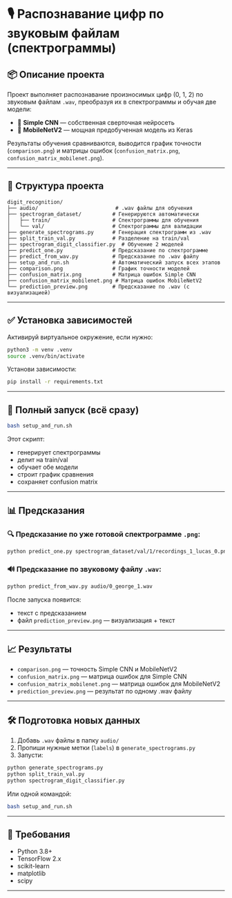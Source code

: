 
# 🎙️ Распознавание цифр по звуковым файлам (спектрограммы)

## 📦 Описание проекта

Проект выполняет распознавание произносимых цифр (0, 1, 2) по звуковым файлам `.wav`, преобразуя их в спектрограммы и обучая две модели:

- 🧠 **Simple CNN** — собственная сверточная нейросеть
- 🧠 **MobileNetV2** — мощная предобученная модель из Keras

Результаты обучения сравниваются, выводится график точности (`comparison.png`) и матрицы ошибок (`confusion_matrix.png`, `confusion_matrix_mobilenet.png`).

---

## 📁 Структура проекта

```
digit_recognition/
├── audio/                         # .wav файлы для обучения
├── spectrogram_dataset/          # Генерируются автоматически
│   ├── train/                    # Спектрограммы для обучения
│   └── val/                      # Спектрограммы для валидации
├── generate_spectrograms.py      # Генерация спектрограмм из .wav
├── split_train_val.py            # Разделение на train/val
├── spectrogram_digit_classifier.py  # Обучение 2 моделей
├── predict_one.py                # Предсказание по спектрограмме
├── predict_from_wav.py           # Предсказание по .wav файлу
├── setup_and_run.sh              # Автоматический запуск всех этапов
├── comparison.png                # График точности моделей
├── confusion_matrix.png          # Матрица ошибок Simple CNN
├── confusion_matrix_mobilenet.png # Матрица ошибок MobileNetV2
└── prediction_preview.png        # Предсказание по .wav (с визуализацией)
```

---

## ✅ Установка зависимостей

Активируй виртуальное окружение, если нужно:

```bash
python3 -m venv .venv
source .venv/bin/activate
```

Установи зависимости:

```bash
pip install -r requirements.txt
```

---

## 🚀 Полный запуск (всё сразу)

```bash
bash setup_and_run.sh
```

Этот скрипт:
- генерирует спектрограммы
- делит на train/val
- обучает обе модели
- строит график сравнения
- сохраняет confusion matrix

---

## 📊 Предсказания

### 🔍 Предсказание по уже готовой спектрограмме `.png`:

```bash
python predict_one.py spectrogram_dataset/val/1/recordings_1_lucas_0.png
```

### 🔊 Предсказание по звуковому файлу `.wav`:

```bash
python predict_from_wav.py audio/0_george_1.wav
```

После запуска появится:
- текст с предсказанием
- файл `prediction_preview.png` — визуализация + текст

---

## 📈 Результаты

- `comparison.png` — точность Simple CNN и MobileNetV2
- `confusion_matrix.png` — матрица ошибок для Simple CNN
- `confusion_matrix_mobilenet.png` — матрица ошибок для MobileNetV2
- `prediction_preview.png` — результат по одному .wav файлу

---

## 🛠️ Подготовка новых данных

1. Добавь `.wav` файлы в папку `audio/`
2. Пропиши нужные метки (`labels`) в `generate_spectrograms.py`
3. Запусти:

```bash
python generate_spectrograms.py
python split_train_val.py
python spectrogram_digit_classifier.py
```

Или одной командой:
```bash
bash setup_and_run.sh
```

---

## 📎 Требования

- Python 3.8+
- TensorFlow 2.x
- scikit-learn
- matplotlib
- scipy

---



